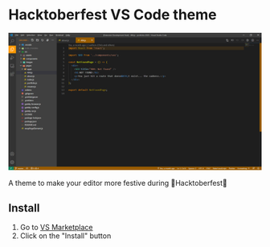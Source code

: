 # Hacktoberfest VS Code theme

![Hacktoberfest Theme](hacktoberfest-theme.png)

A theme to make your editor more festive during 🎃Hacktoberfest🎃

## Install

1. Go to [VS Marketplace](https://marketplace.visualstudio.com/items?itemName=marcode.hacktober-theme)
2. Click on the "Install" button
